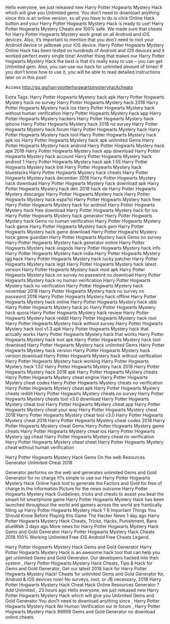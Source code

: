 Hello everyone, we just released new Harry Potter Hogwarts Mystery Hack which will give you Unlimited gems. You don’t need to download anything since this is an online version, so all you have to do is click Online Hack button and your Harry Potter Hogwarts Mystery Hack is ready to use! Harry Potter Hogwarts Mystery Cheats are 100% safe. We made sure that cheats for Harry Potter Hogwarts Mystery work great on all Android and iOS devices. Also, it’s important to mention that you don’t need to root your Android device or jailbreak your iOS device. Harry Potter Hogwarts Mystery Online Hack has been tested on hundreds of Android and iOS devices and it worked perfect every single time! Another thing that makes our Harry Potter Hogwarts Mystery Hack the best is that it’s really easy to use – you can get Unlimited gem. Also, you can use our hack for unlimited amount of times! If you don’t know how to use it, you will be able to read detailed instructions later on in this post!

Access http://gg.gg/harrypotterhogwartsmysteryhackcheats

Extra Tags: Harry Potter Hogwarts Mystery hack apk Harry Potter Hogwarts Mystery hack no survey Harry Potter Hogwarts Mystery hack 2018 Harry Potter Hogwarts Mystery hack ios Harry Potter Hogwarts Mystery hack without human verification Harry Potter Hogwarts Mystery hack app Harry Potter Hogwarts Mystery hackers Harry Potter Hogwarts Mystery hack iphone Harry Potter Hogwarts Mystery hack 2018 no survey Harry Potter Hogwarts Mystery hack forum Harry Potter Hogwarts Mystery hack Harry Potter Hogwarts Mystery hack tool Harry Potter Hogwarts Mystery hack apk ios Harry Potter Hogwarts Mystery hack apk unlimited Gems Harry Potter Hogwarts Mystery hack android Harry Potter Hogwarts Mystery hack apk 2018 Harry Potter Hogwarts Mystery hack app download Harry Potter Hogwarts Mystery hack account Harry Potter Hogwarts Mystery hack android 1 Harry Potter Hogwarts Mystery hack apk 1.55 Harry Potter Hogwarts Mystery hack bot Harry Potter Hogwarts Mystery hack bluestacks Harry Potter Hogwarts Mystery hack cheats Harry Potter Hogwarts Mystery hack december 2018 Harry Potter Hogwarts Mystery hack download Harry Potter Hogwarts Mystery hack download apk Harry Potter Hogwarts Mystery hack dec 2018 hack de Harry Potter Hogwarts Mystery descargar Harry Potter Hogwarts Mystery hack Harry Potter Hogwarts Mystery hack espa?ol Harry Potter Hogwarts Mystery hack free Harry Potter Hogwarts Mystery hack for android Harry Potter Hogwarts Mystery hack free download Harry Potter Hogwarts Mystery hack for ios Harry Potter Hogwarts Mystery hack generator Harry Potter Hogwarts Mystery hack Gems no human verification Harry Potter Hogwarts Mystery hack game Harry Potter Hogwarts Mystery hack gem Harry Potter Hogwarts Mystery hack game download Harry Potter Hogwarts Mystery hack game guardian Harry Potter Hogwarts Mystery hack Gems no survey Harry Potter Hogwarts Mystery hack generator online Harry Potter Hogwarts Mystery hack iosgods Harry Potter Hogwarts Mystery hack info Harry Potter Hogwarts Mystery hack india Harry Potter Hogwarts Mystery igg hack Harry Potter Hogwarts Mystery hack lucky patcher Harry Potter Hogwarts Mystery hack legit Harry Potter Hogwarts Mystery hack latest version Harry Potter Hogwarts Mystery hack mod apk Harry Potter Hogwarts Mystery hack no survey no password no download Harry Potter Hogwarts Mystery hack no human verification Harry Potter Hogwarts Mystery hack no verification Harry Potter Hogwarts Mystery hack november 2018 Harry Potter Hogwarts Mystery hack no survey no password 2018 Harry Potter Hogwarts Mystery hack offline Harry Potter Hogwarts Mystery hack online Harry Potter Hogwarts Mystery hack obb Harry Potter Hogwarts Mystery hack pc Harry Potter Hogwarts Mystery hack quora Harry Potter Hogwarts Mystery hack review Harry Potter Hogwarts Mystery hack reddit Harry Potter Hogwarts Mystery hack root Harry Potter Hogwarts Mystery hack without survey Harry Potter Hogwarts Mystery hack tool v1.3.apk Harry Potter Hogwarts Mystery hack that actually works Harry Potter Hogwarts Mystery hack that works Harry Potter Hogwarts Mystery hack tool apk Harry Potter Hogwarts Mystery hack tool download Harry Potter Hogwarts Mystery hack unlimited Gems Harry Potter Hogwarts Mystery hack version Harry Potter Hogwarts Mystery hack version download Harry Potter Hogwarts Mystery hack without verification Harry Potter Hogwarts Mystery hack working Harry Potter Hogwarts Mystery hack 1.52 Harry Potter Hogwarts Mystery hack 2018 Harry Potter Hogwarts Mystery hack 2018 apk Harry Potter Hogwarts Mystery cheats Harry Potter Hogwarts Mystery cheat engine Harry Potter Hogwarts Mystery cheat codes Harry Potter Hogwarts Mystery cheats no verification Harry Potter Hogwarts Mystery cheat apk Harry Potter Hogwarts Mystery cheats reddit Harry Potter Hogwarts Mystery cheats no survey Harry Potter Hogwarts Mystery cheats tool v3.0 download Harry Potter Hogwarts Mystery cheat tool Harry Potter Hogwarts Mystery cheat app Harry Potter Hogwarts Mystery cheat your way Harry Potter Hogwarts Mystery cheat 2018 Harry Potter Hogwarts Mystery cheat tool v3.0 Harry Potter Hogwarts Mystery cheat 2018 Harry Potter Hogwarts Mystery cheat codes 2018 Harry Potter Hogwarts Mystery cheat Gems Harry Potter Hogwarts Mystery game cheats Harry Potter Hogwarts Mystery cheat ios Harry Potter Hogwarts Mystery igg cheat Harry Potter Hogwarts Mystery cheat no verification Harry Potter Hogwarts Mystery cheat sheet Harry Potter Hogwarts Mystery cheat without human verification

Harry Potter Hogwarts Mystery Hack Gems On the web Resources Generator Unlimited Cheat 2018

Generator performs on the web and generates unlimited Gems and Gold Generator for no charge It?s simple to use our Harry Potter Hogwarts Mystery Hack Online hack tool to generate the Factors and Gold for free of charge In the information Picture for the news outcome Harry Potter Hogwarts Mystery Hack Guidelines, tricks and cheats to assist you beat the smash hit smartphone game Harry Potter Hogwarts Mystery Hack has been launched throughout the world and gamers across the world are frantically filling up Harry Potter Hogwarts Mystery Hack ? 6 Important Things You Should Know Before Playing this Game The Hacker News 1 day ago Harry Potter Hogwarts Mystery Hack Cheats, Tricks, Hacks, Punishment, Bans alueWalk 3 days ago More news for Harry Potter Hogwarts Mystery Hack Gems and Gold Generator Harry Potter Hogwarts Mystery Hack Cheats 2018 100% Working Unlimited Free iOS Android Free Cheats Legend.

Harry Potter Hogwarts Mystery Hack Gems and Gold Generator Harry Potter Hogwarts Mystery Hack is an awesome hack tool that can help you get unlimited Gems and Gold Generator, Our developers hacked into their system , Harry Potter Hogwarts Mystery Hack Cheats, Tips & Hack for Gems and Gold Generator, Get our latest 2018 hack for Harry Potter Hogwarts Mystery Hack! Cheats for unlimited Gems and Gold Generator for, Android & iOS devices now! No surveys, root, or JB necessary, 2018 Harry Potter Hogwarts Mystery Hack Cheat Hack Online Resources Generator ? Add Unlimited , 23 hours ago Hello everyone, we just released new Harry Potter Hogwarts Mystery Hack which will give you Unlimited Gems and Gold Generator You don?t need to download anything since , Harry Potter Hogwarts Mystery Hack No Human Verification sur le forum , Harry Potter Hogwarts Mystery Hack 99999 Gems and Gold Generator no download online cheats.
